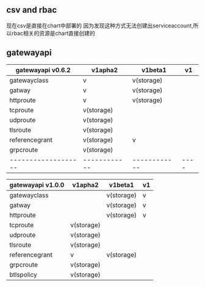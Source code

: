 ## csv and rbac
现在csv是直接在chart中部署的
因为发现这种方式无法创建出serviceaccount,所以rbac相关的资源是chart直接创建的
## gatewayapi
| gatewayapi v0.6.2 | v1apha2    | v1beta1    | v1 |
|-------------------|------------|------------|----|
| gatewayclass      |    v       | v(storage) |    |
| gatway            |    v       | v(storage) |    |
| httproute         |    v       | v(storage) |    |
| tcproute          | v(storage) |            |    |
| udproute          | v(storage) |            |    |
| tlsroute          | v(storage) |            |    |
| referencegrant    | v(storage) | v          |
| grpcroute         | v(storage) |            |    |
|-------------------|------------|------------|----|

| gatewayapi v1.0.0 | v1apha2    | v1beta1    | v1 |
|-------------------|------------|------------|----|
| gatewayclass      |            | v(storage) | v  |
| gatway            |            | v(storage) | v  |
| httproute         |            | v(storage) | v  |
| tcproute          | v(storage) |            |    |
| udproute          | v(storage) |            |    |
| tlsroute          | v(storage) |            |    |
| referencegrant    | v          | v(storage) |    |
| grpcroute         | v(storage) |            |    |
| btlspolicy        | v(storage) |            |    |